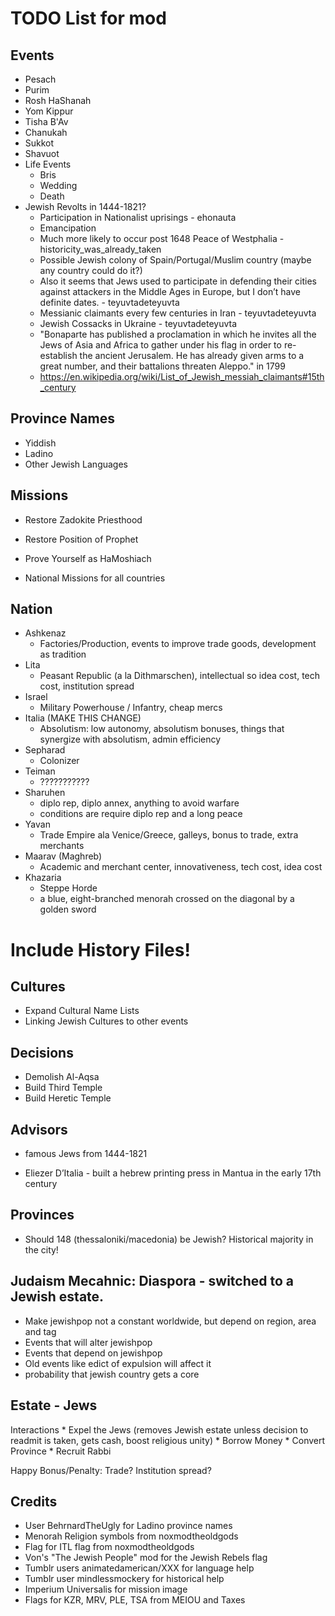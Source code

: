 # TODO List for mod

## Events

* Pesach
* Purim
* Rosh HaShanah
* Yom Kippur
* Tisha B'Av
* Chanukah
* Sukkot
* Shavuot
* Life Events
	* Bris
	* Wedding
	* Death
* Jewish Revolts in 1444-1821?
	* Participation in Nationalist uprisings	- ehonauta
	* Emancipation
	* Much more likely to occur post 1648 Peace of Westphalia - historicity_was_already_taken
	* Possible Jewish colony of Spain/Portugal/Muslim country (maybe any country could do it?)
	* Also it seems that Jews used to participate in defending their cities against attackers in the Middle Ages in Europe, but I don’t have definite dates.  - teyuvtadeteyuvta
	* Messianic claimants every few centuries in Iran - teyuvtadeteyuvta
	* Jewish Cossacks in Ukraine - teyuvtadeteyuvta
	* "Bonaparte has published a proclamation in which he invites all the Jews of Asia and Africa to gather under his flag in order to re-establish the ancient Jerusalem. He has already given arms to a great number, and their battalions threaten Aleppo." in 1799
	* https://en.wikipedia.org/wiki/List_of_Jewish_messiah_claimants#15th_century

	
## Province Names

* Yiddish
* Ladino
* Other Jewish Languages

## Missions

* Restore Zadokite Priesthood
* Restore Position of Prophet
* Prove Yourself as HaMoshiach

* National Missions for all countries

## Nation
	
* Ashkenaz
	* Factories/Production, events to improve trade goods, development as tradition
* Lita
	* Peasant Republic (a la Dithmarschen), intellectual so idea cost, tech cost, institution spread
* Israel
    * Military Powerhouse / Infantry, cheap mercs
* Italia (MAKE THIS CHANGE)
	* Absolutism: low autonomy, absolutism bonuses, things that synergize with absolutism, admin efficiency
* Sepharad
    * Colonizer
* Teiman
	* ???????????
* Sharuhen
	* diplo rep, diplo annex, anything to avoid warfare
	* conditions are require diplo rep and a long peace
* Yavan
	* Trade Empire ala Venice/Greece, galleys, bonus to trade, extra merchants
* Maarav (Maghreb)
    * Academic and merchant center, innovativeness, tech cost, idea cost
* Khazaria
	* Steppe Horde
	* a blue, eight-branched menorah crossed on the diagonal by a golden sword
	
	
 # Include History Files!

## Cultures

* Expand Cultural Name Lists
* Linking Jewish Cultures to other events

## Decisions

* Demolish Al-Aqsa
* Build Third Temple
* Build Heretic Temple

## Advisors

* famous Jews from 1444-1821

* Eliezer D’Italia - built a hebrew printing press in Mantua in the early 17th century

## Provinces

* Should 148 (thessaloniki/macedonia) be Jewish? Historical majority in the city!

## Judaism Mecahnic: Diaspora  - switched to a Jewish estate.

* Make jewishpop not a constant worldwide, but depend on region, area and tag
* Events that will alter jewishpop
* Events that depend on jewishpop
* Old events like edict of expulsion will affect it
* probability that jewish country gets a core

## Estate - Jews

Interactions
	* Expel the Jews (removes Jewish estate unless decision to readmit is taken, gets cash, boost religious unity)
	* Borrow Money
	* Convert Province
	* Recruit Rabbi
	
Happy Bonus/Penalty: Trade? Institution spread?

## Credits

* User BehrnardTheUgly for Ladino province names
* Menorah Religion symbols from noxmodtheoldgods
* Flag for ITL flag from noxmodtheoldgods
* Von's "The Jewish People" mod for the Jewish Rebels flag
* Tumblr users animatedamerican/XXX for language help
* Tumblr user mindlessmockery for historical help
* Imperium Universalis for mission image
* Flags for KZR, MRV, PLE, TSA from MEIOU and Taxes
